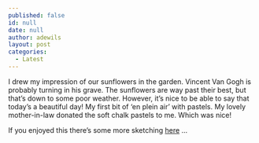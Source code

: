 ```yaml
---
published: false
id: null
date: null
author: adewils
layout: post
categories:
  - Latest
---
```

 
I drew my impression of our sunflowers in the garden. Vincent Van Gogh is probably turning in his grave. The sunflowers are way past their best, but that’s down to some poor weather. However, it’s nice to be able to say that today’s a beautiful day! My first bit of ‘en plein air’ with pastels. My lovely mother-in-law donated the soft chalk pastels to me. Which was nice!

If you enjoyed this there’s some more sketching [here](_posts/2016-11-01-sketches-of-spain-2.md) ...
